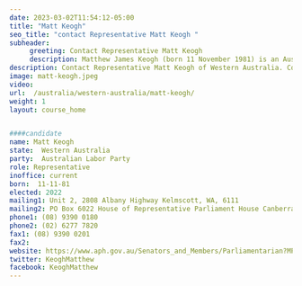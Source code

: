 ```yaml
---
date: 2023-03-02T11:54:12-05:00
title: "Matt Keogh"
seo_title: "contact Representative Matt Keogh "
subheader:
     greeting: Contact Representative Matt Keogh
     description: Matthew James Keogh (born 11 November 1981) is an Australian politician. He is a member of the Australian Labor Party (ALP) and has been Minister for Veterans' Affairs and Minister for Defence Personnel in the Albanese government since 2022. He has been a member of the House of Representative since 2016, representing the Western Australian seat of Burt. He worked as a lawyer before entering politics.
description: Contact Representative Matt Keogh of Western Australia. Contact information for Matt Keogh includes email address, phone number, and mailing address.
image: matt-keogh.jpeg
video:
url:  /australia/western-australia/matt-keogh/
weight: 1
layout: course_home


####candidate
name: Matt Keogh
state:	Western Australia
party:	Australian Labor Party
role: Representative
inoffice: current
born:  11-11-81
elected: 2022
mailing1: Unit 2, 2808 Albany Highway Kelmscott, WA, 6111
mailing2: PO Box 6022 House of Representative Parliament House Canberra ACT 2600
phone1:	(08) 9390 0180
phone2: (02) 6277 7820
fax1: (08) 9390 0201
fax2:
website: https://www.aph.gov.au/Senators_and_Members/Parliamentarian?MPID=249147
twitter: KeoghMatthew
facebook: KeoghMatthew
---
```

